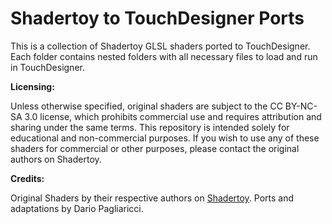 # Shadertoy to TouchDesigner Ports

This is a collection of Shadertoy GLSL shaders ported to TouchDesigner.
Each folder contains nested folders with all necessary files to load and run in TouchDesigner.

**Licensing:**

Unless otherwise specified, original shaders are subject to the CC BY-NC-SA 3.0 license, which prohibits commercial use and requires attribution and sharing under the same terms. 
This repository is intended solely for educational and non-commercial purposes.
If you wish to use any of these shaders for commercial or other purposes, please contact the original authors on Shadertoy.


**Credits:**

Original Shaders by their respective authors on [Shadertoy](https://www.shadertoy.com).
Ports and adaptations by Dario Pagliaricci.